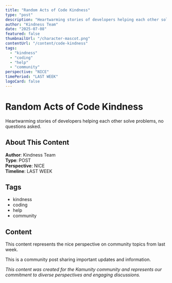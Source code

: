 ```yaml
---
title: "Random Acts of Code Kindness"
type: "post"
description: "Heartwarming stories of developers helping each other solve problems, no questions asked."
author: "Kindness Team"
date: "2025-07-08"
featured: false
thumbnailUrl: "/character-mascot.png"
contentUrl: "/content/code-kindness"
tags:
  - "kindness"
  - "coding"
  - "help"
  - "community"
perspective: "NICE"
timePeriod: "LAST WEEK"
logoCard: false
---
```

# Random Acts of Code Kindness

Heartwarming stories of developers helping each other solve problems, no questions asked.

## About This Content

**Author**: Kindness Team  
**Type**: POST  
**Perspective**: NICE  
**Timeline**: LAST WEEK  



## Tags

- kindness
- coding
- help
- community

## Content

This content represents the nice perspective on community topics from last week. 




This is a community post sharing important updates and information.

*This content was created for the Kamunity community and represents our commitment to diverse perspectives and engaging discussions.*
